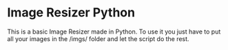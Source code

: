 # Image Resizer Python
This is a basic Image Resizer made in Python.
To use it you just have to put all your images in the /imgs/ folder and let the script do the rest.
